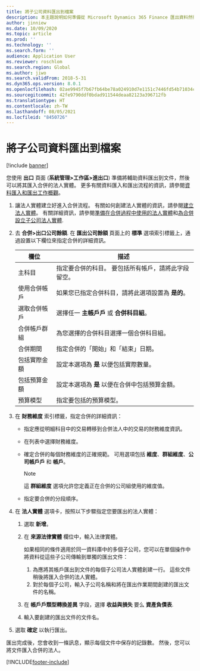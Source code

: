 ```yaml
---
title: 將子公司資料匯出到檔案
description: 本主題說明如何準備從 Microsoft Dynamics 365 Finance 匯出資料然後將其匯入合併的法人實體。
author: jinniew
ms.date: 10/09/2020
ms.topic: article
ms.prod: ''
ms.technology: ''
ms.search.form: ''
audience: Application User
ms.reviewer: roschlom
ms.search.region: Global
ms.author: jiwo
ms.search.validFrom: 2018-5-31
ms.dyn365.ops.version: 8.0.1
ms.openlocfilehash: 02ae9945f7b67fb64be78a024910d7e1151c7446fd54b71034c5ba448c00b081
ms.sourcegitcommit: 42fe9790ddf0bdad911544deaa82123a396712fb
ms.translationtype: HT
ms.contentlocale: zh-TW
ms.lasthandoff: 08/05/2021
ms.locfileid: "8450726"
---
```

# <a name="export-subsidiary-data-to-files"></a>將子公司資料匯出到檔案

[!include [banner](../includes/banner.md)]

您使用 **出口** 頁面 (**系統管理\>工作區\>進出口**) 準備將輔助資料匯出到文件，然後可以將其匯入合併的法人實體。 更多有關資料匯入和匯出流程的資訊，請參閱[資料匯入和匯出工作概觀](../../fin-ops-core/dev-itpro/data-entities/data-import-export-job.md)。

1. 讓法人實體建立好進入合併流程。 有關如何創建法人實體的資訊，請參閱[建立法人實體](../../fin-ops-core/fin-ops/organization-administration/tasks/create-legal-entity.md)。 有關詳細資訊，請參閱[準備在合併過程中使用的法人實體](prepare-company-for-consolidation.md)和[為合併設立子公司法人實體](set-up-subsidiary-company-for-consolidation.md). 

2. 去 **合併\>出口公司餘額**. 在 **匯出公司餘額** 頁面上的 **標準** 選項索引標籤上，通過設置以下欄位來指定合併的詳細資訊。

    | 欄位                             | 描述 |
    |-----------------------------------|-------|
    | 主科目                      | 指定要合併的科目。 要包括所有帳戶，請將此字段留空。 |
    | 使用合併帳戶         | 如果您已指定合併科目，請將此選項設置為 **是的**。 |
    | 選取合併帳戶 | 選擇任一 **主帳戶戶** 或 **合併科目組**。 |
    | 合併帳戶群組       | 為您選擇的合併科目選擇一個合併科目組。 |
    | 合併期間              | 指定合併的「開始」和「結束」日期。 |
    | 包括實際金額            | 設定本選項為 **是** 以便包括實際數量。 |
    | 包括預算金額            | 設定本選項為 **是** 以便在合併中包括預算金額。 |
    | 預算模型                     | 指定要包括的預算模型。 |

3. 在 **財務維度** 索引標籤，指定合併的詳細資訊：

    - 指定應從明細科目中的交易轉移到合併法人中的交易的財務維度資訊。
    - 在列表中選擇財務維度。
    - 確定合併的每個財務維度的正確規範。 可用選項包括 **維度**、**群組維度**、**公司帳戶戶** 和 **帳戶**。

        > [!NOTE]
        > 這 **群組維度** 選項允許您定義正在合併的公司組使用的維度值。

    - 指定要合併的分段順序。

4. 在 **法人實體** 選項卡，按照以下步驟指定您要匯出的法人實體：

    1. 選取 **新增**。
    2. 在 **來源法律實體** 欄位中，輸入法律實體。

        如果相同的條件適用於同一資料庫中的多個子公司，您可以在單個操作中將資料從這些子公司傳輸到單獨的匯出文件：

        1. 為應將其帳戶匯出到文件的每個子公司法人實體創建一行。 這些文件稍後將匯入合併的法人實體。
        2. 對於每個子公司，輸入子公司名稱和將在匯出作業期間創建的匯出文件的名稱。

    3. 在 **帳戶戶類型轉換差異** 字段，選擇 **收益與損失** 要么 **資產負債表**.
    4. 輸入要創建的匯出文件的文件名。

5. 選取 **確定** 以執行匯出。

匯出完成後，您會收到一條訊息，顯示每個文件中保存的記錄數。 然後，您可以將文件匯入合併的法人。


[!INCLUDE[footer-include](../../includes/footer-banner.md)]